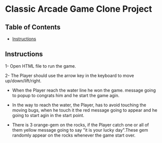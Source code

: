 # Classic Arcade Game Clone Project

## Table of Contents

- [Instructions](#instructions)


## Instructions

1- Open HTML file to run the game.

2- The Player should use the arrow key in the keyboard to move up/down/lift/right.

  * When the Player reach the water line he won the game. message going to popup to congrats him and he start the game agin.

  * In the way to reach the water, the Player, has to avoid touching the moving bugs, when he touch it the red message going to appear and he going to start agin in the start point.

  * There is 3 orange-gem on the rocks, if the Player catch one or all of them yellow message going to say "it is your lucky day".These gem randomly appear on the rocks whenever the game start over.
